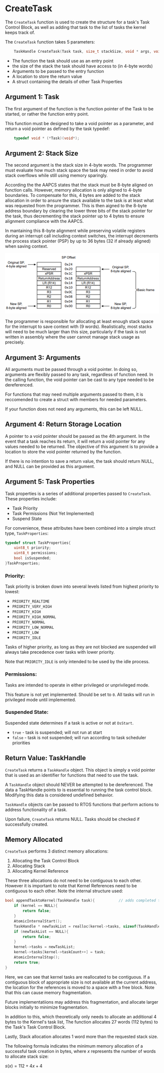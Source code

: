 # CreateTask

The `CreateTask` function is used to create the structure for a task's Task Control Block, as well as adding that task to the list of tasks the kernel keeps track of.

The `CreateTask` function takes 5 parameters:

```C
    TaskHandle CreateTask(Task task, size_t stackSize, void * args, void ** retVal, TaskProperties properties);
```

- The function the task should use as an entry point
- the size of the stack the task should have access to (in 4-byte words)
- Arguments to be passed to the entry function
- A location to store the return value
- A struct containing the details of other Task Properties

## Argument 1: Task

The first argument of the function is the function pointer of the Task to be started, or rather the function entry point.

This function must be designed to take a void pointer as a parameter, and return a void pointer as defined by the task typedef:

```C
    typedef void * (*Task)(void*);
```

## Argument 2: Stack Size

The second argument is the stack size in 4-byte words. The programmer must evaluate how much stack space the task may need in order to avoid stack overflows while still using memory sparingly.

According the the AAPCS states that the stack must be 8-byte aligned on function calls. However, memory allocation is only aligned to 4-byte boundaries. To compensate for this, 4 bytes are added to the stack allocation in order to ansure the stack available to the task is at least what was requested from the programmer. This is then aigned to the 8-byte address boundary by clearing the lower three bits of the stack pointer for the task, thus decrementing the stack pointer up to 4 bytes to ensure alignment compliance with the AAPCS.

In mantaining this 8-byte alignment while preserving volatile registers during an interrupt call including context switches, the interrupt decrements the process stack pointer (PSP) by up to 36 bytes (32 if already aligned) when saving context.

![](./../media/Exception%20Stack%20Frame.png)

The programmer is responsible for allocating at least enough stack space for the interrupt to save context with (9 words). Realistically, most stacks will need to be much larger than this size, particularly if the task is not written in assembly where the user cannot manage stack usage as precisely.

## Argument 3: Arguments

All arguments must be passed through a void pointer. In doing so, arguments are flexibly passed to any task, regardless of function need. In the calling function, the void pointer can be cast to any type needed to be dereferenced.

For functions that may need multiple arguments passed to them, it is reccomended to create a struct with members for needed parameters.

If your function does not need any arguments, this can be left NULL.

## Argument 4: Return Storage Location

A pointer to a void pointer should be passed as the 4th argument. In the event that a task reaches its return, it will return a void pointer for any values needed to be returned. The objective of this argument is to provide a location to store the void pointer returned by the function.

If there is no intention to save a return value, the task should return NULL, and NULL can be provided as this argument.

## Argument 5: Task Properties

Task properties is a series of additional properties passed to `CreateTask`. These properties include:

- Task Priority
- Task Permissions (Not Yet Implemented)
- Suspend State

For convenience, these attributes have been combined into a simple struct type, `TaskProperties`:

```C
typedef struct TaskProperties{
    uint8_t priority;
    uint8_t permissions;
    bool isSuspended;
}TaskProperties;
```

### Priority:
Task priority is broken down into several levels listed from highest priority to lowest: 
	
- `PRIORITY_REALTIME`
- `PRIORITY_VERY_HIGH`
- `PRIORITY_HIGH`
- `PRIORITY_HIGH_NORMAL`
- `PRIORITY_NORMAL`
- `PRIORITY_LOW_NORMAL`
- `PRIORITY_LOW`
- `PRIORITY_IDLE`

Tasks of higher priority, as long as they are not blocked are suspended will always take precedence over tasks with lower priority.

Note that `PRIORITY_IDLE` is only intended to be used by the idle process.

### Permissions:
Tasks are intended to operate in either privileged or unprivileged mode.

This feature is not yet implemented. Should be set to `0`. All tasks will run in privileged mode until implemented.

### Suspended State:
Suspended state determines if a task is active or not at `OsStart`.

- `true` - task is suspended; will not run at start
- `false` - task is not suspended; will run according to task scheduler priorities

## Return Value: TaskHandle

`CreateTask` returns a `TaskHandle` object. This object is simply a void pointer that is used as an identifier for functions that need to use the task.

A `TaskHandle` object should NEVER be attempted to be dereferenced. The data a TaskHandle points to is essential to running the task control block. Modifying this data is considered undefined behavior.

`TaskHandle` objects can be passed to RTOS functions that perform actions to address functionality of a task.

Upon failure, `CreateTask` returns NULL. Tasks should be checked if successfully created.

## Memory Allocated

`CreateTask` performs 3 distinct memory allocations:

1) Allocating the Task Control Block
2) Allocating Stack
3) Allocating Kernel Reference

These three allocations do not need to be contiguous to each other. However it is important to note that Kernel References need to be contiguous to each other. Note the internal structure used:

```C
bool appendTasktoKernel(TaskHandle task){			// adds completed task initialization to Kernel. returns true on successful addition
    if (kernel == NULL){
    	return false;
    }
    AtomicInternalStart();
	TaskHandle * newTaskList = realloc(kernel->tasks, sizeof(TaskHandle) * (kernel->taskCount + 1));
    if (newTaskList == NULL){
        return false;
    }
    kernel->tasks = newTaskList;
    kernel->tasks[kernel->taskCount++] = task;
    AtomicInternalStop();
    return true;
}
```

Here, we can see that kernel tasks are reallocated to be contiguous. If a contiguous block of appropriate size is not available at the current address, the location for the references is moved to a space with a free block. Note that this can cause memory fragmentation. 

Future implementatiions may address this fragmentation, and allocate larger blocks initially to minimize fragmentation.

In addition to this, which theoretically only needs to allocate an additional 4 bytes to the Kernel's task list, The function allocates 27 words (112 bytes) to the Task's Task Control Block.

Lastly, Stack allocation allocates 1 word more than the requested stack size.

The following formula indicates the minimum memory allocation of a successful task creation in bytes, where $x$ represents the number of words to allocate stack size:

$` s(x) = 112 + 4x + 4 `$